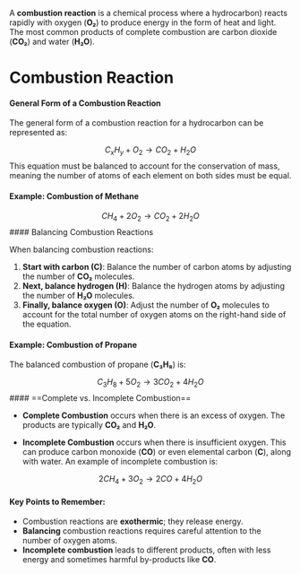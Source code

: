
A **combustion reaction** is a chemical process where  a hydrocarbon) reacts rapidly with oxygen (**O₂**) to produce energy in the form of heat and light. The most common products of complete combustion are carbon dioxide (**CO₂**) and water (**H₂O**). 

# Combustion Reaction 
#### General Form of a Combustion Reaction

The general form of a combustion reaction for a hydrocarbon can be represented as:

$$ C_xH_y + O_2 \rightarrow CO_2 + H_2O
$$ 
This equation must be balanced to account for the conservation of mass, meaning the number of atoms of each element on both sides must be equal.

#### Example: Combustion of Methane

$$ CH_4 + 2O_2 \rightarrow CO_2 + 2H_2O
$$ #### Balancing Combustion Reactions

When balancing combustion reactions:
1. **Start with carbon (C)**: Balance the number of carbon atoms by adjusting the number of **CO₂** molecules.
2. **Next, balance hydrogen (H)**: Balance the hydrogen atoms by adjusting the number of **H₂O** molecules.
3. **Finally, balance oxygen (O)**: Adjust the number of **O₂** molecules to account for the total number of oxygen atoms on the right-hand side of the equation.

#### Example: Combustion of Propane

The balanced combustion of propane (**C₃H₈**) is:

$$ C_3H_8 + 5O_2 \rightarrow 3CO_2 + 4H_2O
$$ #### ==Complete vs. Incomplete Combustion==

- **Complete Combustion** occurs when there is an excess of oxygen. The products are typically **CO₂** and **H₂O**.
  
- **Incomplete Combustion** occurs when there is insufficient oxygen. This can produce carbon monoxide (**CO**) or even elemental carbon (**C**), along with water. An example of incomplete combustion is:

$$ 2CH_4 + 3O_2 \rightarrow 2CO + 4H_2O
$$ 
#### Key Points to Remember:
- Combustion reactions are **exothermic**; they release energy.
- **Balancing** combustion reactions requires careful attention to the number of oxygen atoms.
- **Incomplete combustion** leads to different products, often with less energy and sometimes harmful by-products like **CO**.
